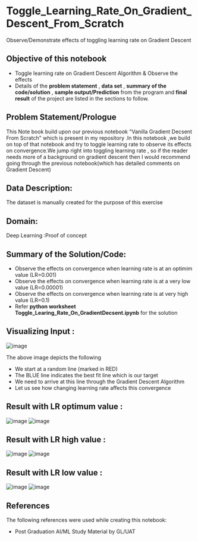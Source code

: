 # Toggle_Learning_Rate_On_Gradient_Descent_From_Scratch
Observe/Demonstrate effects of toggling learning rate on Gradient Descent 

## Objective of this notebook
- Toggle learning rate on Gradient Descent Algorithm & Observe the effects
- Details of the **problem statement**  , **data set** ,  **summary of the code/solution**  , **sample output/Prediction** from the program and **final result** of the project are listed in the sections to follow.

## Problem Statement/Prologue
This Note book build upon our previous notebook "Vanilla Gradient Decsent From Scratch" which is present in my repository .In this notebook ,we build on top of that notebook and try to toggle learning rate to observe its effects on convergence.We jump right into toggling learning rate , so if the reader needs more of a background on gradient descent then I would recommend going through the previous notebook(which has detailed comments on Gradient Descent)

## Data Description:
The dataset is manually created for the purpose of this exercise

## Domain:
Deep Learning :Proof of concept

## Summary of the Solution/Code:
- Observe the effects on convergence when learning rate is at an optimim value (LR=0.001)
- Observe the effects on convergence when learning rate is at a very low value (LR=0.00001)
- Observe the effects on convergence when learning rate is at very high value (LR=0.1)
- Refer **python worksheet  Toggle_Learing_Rate_On_GradientDecsent.ipynb** for the solution

## Visualizing Input :

![image](https://user-images.githubusercontent.com/68383273/209479217-1954188c-72ff-49d5-b8b0-cd940459b1f0.png)


The above image depicts the following
- We start at a random line (marked in RED)
- The BLUE line indicates the best fit line which is our target
- We need to arrive at this line through the Gradient Descent Algorithm
- Let us see how changing learning rate affects this convergence


## Result with LR optimum value :

![image](https://user-images.githubusercontent.com/68383273/211151251-c1096d19-176a-4703-8ca9-6aecfdcaba39.png)
![image](https://user-images.githubusercontent.com/68383273/211151265-9cb99748-8f3e-478d-b618-c8e5cff76de3.png)



## Result with LR high value :

![image](https://user-images.githubusercontent.com/68383273/211151369-fe04d42e-2246-47a8-ab39-f73bef039f90.png)
![image](https://user-images.githubusercontent.com/68383273/211151513-99202b9d-a0aa-48f2-b9cc-671a563db500.png)




## Result with LR low value :

![image](https://user-images.githubusercontent.com/68383273/211151549-9230bd96-68c9-4cff-82e4-a16b7cef1cc6.png)
![image](https://user-images.githubusercontent.com/68383273/211151584-2a179318-67d0-4109-9c74-8e597244267f.png)



## References
The following references were used while creating this notebook:
- Post Graduation AI/ML Study Material by GL/UAT

